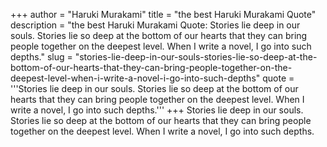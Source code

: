 +++
author = "Haruki Murakami"
title = "the best Haruki Murakami Quote"
description = "the best Haruki Murakami Quote: Stories lie deep in our souls. Stories lie so deep at the bottom of our hearts that they can bring people together on the deepest level. When I write a novel, I go into such depths."
slug = "stories-lie-deep-in-our-souls-stories-lie-so-deep-at-the-bottom-of-our-hearts-that-they-can-bring-people-together-on-the-deepest-level-when-i-write-a-novel-i-go-into-such-depths"
quote = '''Stories lie deep in our souls. Stories lie so deep at the bottom of our hearts that they can bring people together on the deepest level. When I write a novel, I go into such depths.'''
+++
Stories lie deep in our souls. Stories lie so deep at the bottom of our hearts that they can bring people together on the deepest level. When I write a novel, I go into such depths.
